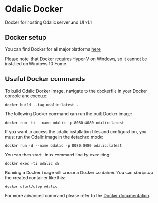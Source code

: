 # Odalic Docker
Docker for hosting Odalic server and UI v1.1

## Docker setup
You can find Docker for all major platforms [here](https://www.docker.com/community-edition).

Please note, that Docker requires Hyper-V on Windows, so it cannot be installed on Windows 10 Home.

## Useful Docker commands

To build Odalic Docker image, navigate to the dockerfile in your Docker console and execute:

```
docker build --tag odalic:latest .
```

The following Docker command can run the built Docker image:

```
docker run -ti --name odalic -p 8080:8080 odalic:latest
```

If you want to access the odalic installation files and configuration, you must run the Odalic image in the detached mode:

```
docker run -d --name odalic -p 8080:8080 odalic:latest
```

You can then start Linux command line by executing:

```
docker exec -ti odalic sh
```

Running a Docker image will create a Docker container. You can start/stop the created container like this:

```
docker start/stop odalic
```

For more advanced command please refer to the [Docker documentation](https://docs.docker.com/engine/reference/commandline/cli/).
